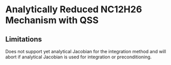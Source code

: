 # Analytically Reduced NC12H26 Mechanism with QSS

## Limitations

Does not support yet analytical Jacobian for the integration method and will abort if analytical Jacobian is used for integration or preconditioning.
